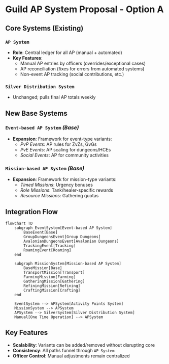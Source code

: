 
# Guild AP System Proposal - Option A

## Core Systems (Existing)
### `AP System`
- **Role**: Central ledger for all AP (manual + automated)
- **Key Features**:
  - Manual AP entries by officers (overrides/exceptional cases)
  - AP reconciliation (fixes for errors from automated systems)
  - Non-event AP tracking (social contributions, etc.)

### `Silver Distribution System`
- Unchanged; pulls final AP totals weekly

## New Base Systems
### `Event-based AP System` *(Base)*
- **Expansion**: Framework for event-type variants:
  - *PvP Events*: AP rules for ZvZs, GvGs
  - *PvE Events*: AP scaling for dungeons/HCEs
  - *Social Events*: AP for community activities

### `Mission-based AP System` *(Base)*
- **Expansion**: Framework for mission-type variants:
  - *Timed Missions*: Urgency bonuses
  - *Role Missions*: Tank/healer-specific rewards
  - *Resource Missions*: Gathering quotas

## Integration Flow
```mermaid
flowchart TD
    subgraph EventSystem[Event-based AP System]
        BaseEvent[Base]
        GroupDungeonsEvent[Group Dungeons]
        AvalonianDungeonsEvent[Avalonian Dungeons]
        TrackingEvent[Tracking]
        RoamingEvent[Roaming]
    end

    subgraph MissionSystem[Mission-based AP System]
        BaseMission[Base]
        TransportMission[Transport]
        FarmingMission[Farming]
        GatheringMission[Gathering]
        RefiningMission[Refining]
        CraftingMission[Crafting]
    end

    EventSystem --> APSystem[Activity Points System]
    MissionSystem --> APSystem
    APSystem --> SilverSystem[Silver Distribution System]
    Manual[One Time Operation] --> APSystem
```

## Key Features
- **Scalability**: Variants can be added/removed without disrupting core
- **Consistency**: All paths funnel through `AP System`
- **Officer Control**: Manual adjustments remain centralized
